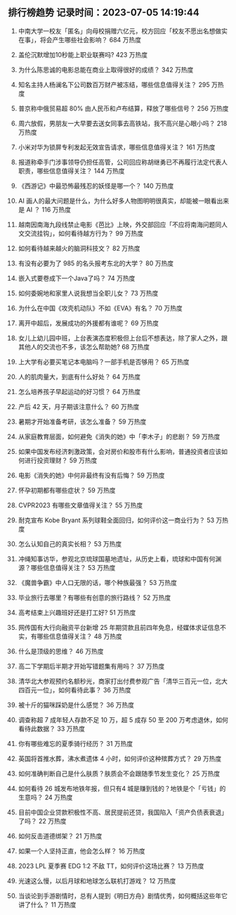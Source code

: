 
## 排行榜趋势 记录时间：2023-07-05 14:19:44
  
  1. 中南大学一校友「匿名」向母校捐赠六亿元，校方回应「校友不愿出名想做实在事」，将会产生哪些社会影响？ 684 万热度
    
  2. 盖伦沉默增加10秒能上职业联赛吗? 423 万热度
    
  3. 为什么陈思诚的电影总能在商业上取得很好的成绩？ 342 万热度
    
  4. 知名主持人杨澜名下公司数百万财产被冻结，哪些信息值得关注？ 295 万热度
    
  5. 普京称中俄贸易超 80% 由人民币和卢布结算，释放了哪些信号？ 256 万热度
    
  6. 周六放假，男朋友一大早要去送女同事去高铁站，我不高兴是心眼小吗？ 218 万热度
    
  7. 小米对华为锁屏专利发起无效宣告请求，哪些信息值得关注？ 161 万热度
    
  8. 报道称牵手门涉事领导仍担任高管，公司回应称胡继勇已不再履行法定代表人职责，哪些信息值得关注？ 144 万热度
    
  9. 《西游记》中最恐怖最残忍的妖怪是哪一个？ 140 万热度
    
  10. AI 画人的最大问题是什么，为什么好多人物图明明很真实，却能被一眼看出来是 AI ？ 116 万热度
    
  11. 越南因南海九段线禁止电影《芭比》上映，外交部回应「不应将南海问题同人文交流挂钩」，如何看待越方行为？ 99 万热度
    
  12. 如何看待越来越火的脑洞科技文？ 82 万热度
    
  13. 有没有必要为了 985 的名头报考东北的大学？ 80 万热度
    
  14. 嵌入式要卷成下一个Java了吗？ 74 万热度
    
  15. 如何委婉地和家里人说我想当全职儿女？ 73 万热度
    
  16. 为什么在中国《攻壳机动队》不如《EVA》有名？ 70 万热度
    
  17. 离开中超后，发展成功的外援都有谁呢？ 69 万热度
    
  18. 女儿上幼儿园中班，上台表演态度积极但上台后不想表达，除了家人之外，跟其他人的交流也不多，该怎么帮助她? 68 万热度
    
  19. 上大学有必要买笔记本电脑吗？一部手机是否够用？ 65 万热度
    
  20. 人的肌肉量大，到底有什么好处？ 64 万热度
    
  21. 怎么培养孩子早起运动的好习惯？ 64 万热度
    
  22. 产后 42 天，月子期该注意什么？ 60 万热度
    
  23. 暑期才开始准备考研，该怎么准备？ 59 万热度
    
  24. 从家庭教育层面，如何避免《消失的她》中「李木子」的悲剧？ 59 万热度
    
  25. 如果中国发布经济刺激政策，会对房价和股市有什么影响，普通投资者应该如何进行投资理财？ 59 万热度
    
  26. 电影《消失的她》中何非最终有没有后悔？ 59 万热度
    
  27. 怀孕初期都有哪些症状？ 59 万热度
    
  28. CVPR2023 有哪些文章值得关注？ 55 万热度
    
  29. 耐克宣布 Kobe Bryant 系列球鞋全面回归，如何评价这一商业行为？ 53 万热度
    
  30. 怎么认知自己的真实长相？ 53 万热度
    
  31. 冲绳知事访华，参观北京琉球国墓地遗址，从历史上看，琉球和中国有何渊源？哪些信息值得关注？ 53 万热度
    
  32. 《魔兽争霸》中人口无限的话，哪个种族最强？ 53 万热度
    
  33. 毕业旅行去哪里？有哪些有创意的旅行路线？ 52 万热度
    
  34. 高考结束上兴趣班好还是打工好? 51 万热度
    
  35. 网传国有大行向融资平台新增 25 年期贷款且前四年免息，经媒体求证信息不实，有哪些信息值得关注？ 48 万热度
    
  36. 什么是顶级的思维？ 46 万热度
    
  37. 高二下学期后半期才开始写错题集有用吗？ 37 万热度
    
  38. 清华北大参观预约名额秒光，商家打出付费参观广告「清华三百元一位，北大四百元一位」，如何看待此事？ 36 万热度
    
  39. 被十斤的猫咪踩奶是什么感觉？ 36 万热度
    
  40. 调查称超 7 成年轻人存款不足 10 万，超 5 成存 50 至 200 万考虑退休，如何看待此数据？ 33 万热度
    
  41. 你有哪些难忘的夏季骑行经历？ 31 万热度
    
  42. 英国将首推水葬，沸水煮遗体 4 小时，如何评价这种殡葬方式？ 29 万热度
    
  43. 如何准确判断自己是什么肤质？肤质会不会跟随季节发生变化？ 25 万热度
    
  44. 如何看待 26 城发布地铁年报，但只有4 城是赚到钱的？地铁是个「亏钱」的生意吗？ 24 万热度
    
  45. 目前中国企业贷款积极性不高、居民提前还贷，我国陷入「资产负债表衰退」了吗？ 22 万热度
    
  46. 如何反击道德绑架？ 21 万热度
    
  47. 如果一个人坚持正直，他会怎么样？ 16 万热度
    
  48. 2023 LPL 夏季赛 EDG 1:2 不敌 TT，如何评价这场比赛？ 13 万热度
    
  49. 光速这么慢，以后月球和地球怎么联机打游戏？ 12 万热度
    
  50. 当谈论到手游剧情时，总有人提到《明日方舟》剧情优秀，如何概括这些年它讲了什么？ 11 万热度
    
